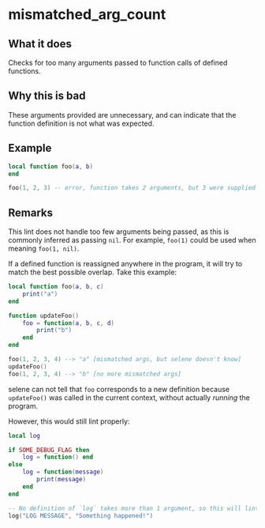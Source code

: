 # mismatched_arg_count
## What it does
Checks for too many arguments passed to function calls of defined functions.

## Why this is bad
These arguments provided are unnecessary, and can indicate that the function definition is not what was expected.

## Example
```lua
local function foo(a, b)
end

foo(1, 2, 3) -- error, function takes 2 arguments, but 3 were supplied
```

## Remarks
This lint does not handle too few arguments being passed, as this is commonly inferred as passing `nil`. For example,
`foo(1)` could be used when meaning `foo(1, nil)`.

If a defined function is reassigned anywhere in the program, it will try to match the best possible overlap. Take this example:

```lua
local function foo(a, b, c)
    print("a")
end

function updateFoo()
    foo = function(a, b, c, d)
        print("b")
    end
end

foo(1, 2, 3, 4) --> "a" [mismatched args, but selene doesn't know]
updateFoo()
foo(1, 2, 3, 4) --> "b" [no more mismatched args]
```

selene can not tell that `foo` corresponds to a new definition because `updateFoo()` was called in the current context, without actually *running* the program.

However, this would still lint properly:

```lua
local log

if SOME_DEBUG_FLAG then
    log = function() end
else
    log = function(message)
        print(message)
    end
end

-- No definition of `log` takes more than 1 argument, so this will lint.
log("LOG MESSAGE", "Something happened!")
```

